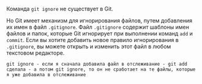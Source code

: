 Команда `git ignore` не существует в Git.
<!-- Вот это поворот -->

Но Git имеет механизм для игнорирования файлов, путем добавления их имен в файл `.gitignore`. Файл `.gitignore` содержит шаблоны имен файлов и папок, которые Git игнорирует при выполнении команд `add` и `commit`. Если вы хотите добавить новое правило игнорирования в `.gitignore`, вы можете открыть и изменить этот файл в любом текстовом редакторе.

```
git ignore - если я сначала добавила файл в отслеживание - git add сделала - а потом git ignore, то он не сработает на те файлы, которые я уже добавила в отслеживание
```
